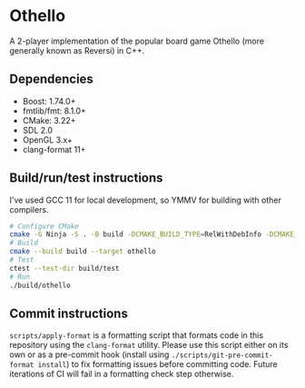 # Othello
A 2-player implementation of the popular board game Othello (more generally known as Reversi) in C++.

## Dependencies

- Boost: 1.74.0+
- fmtlib/fmt: 8.1.0+
- CMake: 3.22+
- SDL 2.0
- OpenGL 3.x+
- clang-format 11+

## Build/run/test instructions

I've used GCC 11 for local development, so YMMV for building with other compilers.

```bash
# Configure CMake
cmake -G Ninja -S . -B build -DCMAKE_BUILD_TYPE=RelWithDebInfo -DCMAKE_EXPORT_COMPILE_COMMANDS=ON
# Build
cmake --build build --target othello
# Test
ctest --test-dir build/test
# Run
./build/othello
```

## Commit instructions

`scripts/apply-format` is a formatting script that formats code in this repository using the `clang-format` utility.
Please use this script either on its own or as a pre-commit hook (install using `./scripts/git-pre-commit-format install`) to fix formatting issues before committing code.
Future iterations of CI will fail in a formatting check step otherwise.
